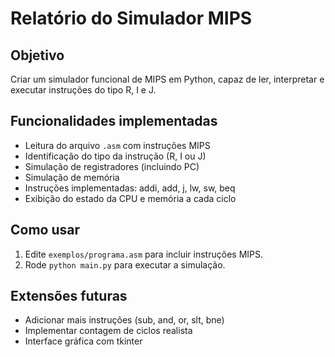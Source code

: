 # Relatório do Simulador MIPS

## Objetivo
Criar um simulador funcional de MIPS em Python, capaz de ler, interpretar e executar instruções do tipo R, I e J.

## Funcionalidades implementadas
- Leitura do arquivo `.asm` com instruções MIPS
- Identificação do tipo da instrução (R, I ou J)
- Simulação de registradores (incluindo PC)
- Simulação de memória
- Instruções implementadas: addi, add, j, lw, sw, beq
- Exibição do estado da CPU e memória a cada ciclo

## Como usar
1. Edite `exemplos/programa.asm` para incluir instruções MIPS.
2. Rode `python main.py` para executar a simulação.

## Extensões futuras
- Adicionar mais instruções (sub, and, or, slt, bne)
- Implementar contagem de ciclos realista
- Interface gráfica com tkinter
